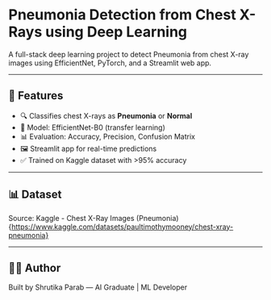 # Pneumonia Detection from Chest X-Rays using Deep Learning

A full-stack deep learning project to detect Pneumonia from chest X-ray images using EfficientNet, PyTorch, and a Streamlit web app.

---

## 🚀 Features

- 🔍 Classifies chest X-rays as **Pneumonia** or **Normal**
- 🧠 Model: EfficientNet-B0 (transfer learning)
- 📊 Evaluation: Accuracy, Precision, Confusion Matrix
- 🖼️ Streamlit app for real-time predictions
- ✅ Trained on Kaggle dataset with >95% accuracy

---


## 📊 Dataset
Source: Kaggle - Chest X-Ray Images (Pneumonia){https://www.kaggle.com/datasets/paultimothymooney/chest-xray-pneumonia}

---

## 👨‍💻 Author
Built by Shrutika Parab — AI Graduate | ML Developer 
